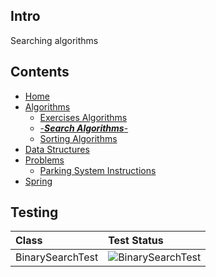 ## Intro
Searching algorithms

## Contents
* [Home](/)
* [Algorithms](/core/src/main/java/org/algomonster/algorithms)
    * [Exercises Algorithms](/core/src/main/java/org/algomonster/algorithms/exercises)
    * [-***Search Algorithms***-](/core/src/main/java/org/algomonster/algorithms/search)
    * [Sorting Algorithms](/core/src/main/java/org/algomonster/algorithms/sort)
* [Data Structures](/core/src/main/java/org/algomonster/datastructures)
* [Problems](/core/src/main/java/org/algomonster/problems)
    * [Parking System Instructions](/core/src/main/java/org/algomonster/problems/instructions/ParkingSystem.md)
* [Spring](/spring-integration/src/main/java/org/algomonster/spring)

## Testing

| Class            | Test Status                                                                                                                                                                                                            |
|:-----------------|:-----------------------------------------------------------------------------------------------------------------------------------------------------------------------------------------------------------------------|
| BinarySearchTest | ![BinarySearchTest](https://img.shields.io/endpoint?url=https://raw.githubusercontent.com/LearningRiven/AlgorithmPractice/ci-stats/test-badges/BinarySearchTest.json&logo=junit5&label=BinarySearchControllerTest%20Passing&labelColor=gray)                |